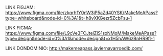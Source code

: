 LINK FIGJAM: https://www.figma.com/file/zkqrhfY0nW3jP5aZd40YSK/MakeMeAPass?type=whiteboard&node-id=0%3A1&t=h8vXKGezr5ZcbFsu-1

LINK FIGMA: https://www.figma.com/file/L9cVe3FCJteiZlS1sxNMoM/MakeMeAPass?type=design&node-id=0%3A1&mode=design&t=x1H5hAW6zBnHR9fl-1

LINK DONDOMINIO: http://makemeapass.javiernavarroedib.com/